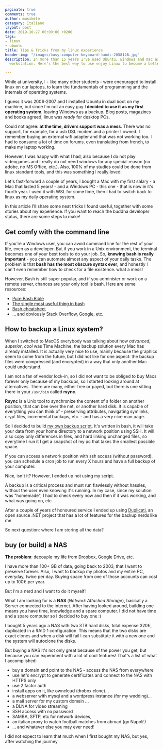 ```yaml
---
paginate: true
comments: true
author: musikele
category: Italiano
layout: post
date: 2019-10-27 00:00:00 +0200
tags:
- linux
- ubuntu
title: Tips & Tricks from my linux experience
header-img: "/images/busy-computer-keyboard-hands-2058128.jpg"
description: In more than 15 years I've used Ubuntu, windows and mac as my desktop
  workstation. Here's the best way to use enjoy Linux to become a better developer!

---
```

While at university, I - like many other students - were encouraged to install linux on our laptops, to learn the fundamentals of programming and the internals of operating systems.

I guess it was 2006-2007 and I installed Ubuntu in dual boot on my machine, but since I'm not an easy guy **I decided to use it as my first operating system**, leaving Windows as a backup. Blog posts, magazines and books agreed, linux was _ready_ for desktop PCs.

Could not agree: **at the time, drivers support was a mess**. There was no support, for example, for a usb DSL modem and a printer I owned. I remember buying an external wifi adapter and that was not working too. I had to consume a lot of time on forums, even translating from french, to make my laptop working.

However, I was happy with what I had, also because I do not play videogames and I really do not need windows for any special reason (no adobe, no MS Office, etc.). Also, 100% of my studies could be done from linux standard tools, and this was something I really loved.

Let's fast-forward a couple of years, I bought a Mac with my first salary - a Mac that lasted 5 years! - and a Windows PC - this one - that is now in it's fourth year. I used it with WSL for some time, then I had to switch back to linux as my daily operating system.

In this article I'll share some neat tricks I found useful, together with some stories about my experience. If you want to reach the buddha developer status, there are some steps to make!

## Get comfy with the command line

If you're a Windows user, you can avoid command line for the rest of your life, even as a developer. But if you work in a Unix environment, the terminal becomes one of your best tools to do your job. So, **knowing bash is really important** - you can automate almost any aspect of your daily tasks. The problem is that **bash has the most obscure syntax ever**, and honestly I can't even remember how to check for a file existence. what a mess!

However, Bash is still super popular, and if you administer or work on a remote server, chances are your only tool is bash. Here are some resources:

* [Pure Bash Bible](https://github.com/dylanaraps/pure-bash-bible)
* [The single most useful thing in bash](https://coderwall.com/p/oqtj8w/the-single-most-useful-thing-in-bash)
* [Bash cheatsheet](https://devhints.io/bash)
* ... and obviously Stack Overflow, Google, etc.

## How to backup a Linux system?

When I switched to MacOS everybody was talking about how _advanced_, _superior_, _cool_ was Time Machine, the backup solution every Mac has already installed. It is actually very nice to use, mainly because the graphics seem to come from the future, but I did not like for one aspect: the backup files were compressed (and encrypted) in a way that only another Mac could understand.

I am not a fan of vendor lock-in, so I did not want to be obliged to buy Macs forever only because of my backups, so I started looking around at alternatives. There are many, either free or payed, but there is one sitting there in your `/usr/bin` called **rsync**.

**Rsync** is a Unix tool to synchronize the content of a folder on another position, that can bee over the net, or another hard disk. It is capable of everything you can think of - preserving attributes, navigating symlinks, crypt files, incremental backups, etc. - and has a very nice man page.

So I decided to build [my own backup script](https://github.com/musikele/backupscript). It's written in bash, it will take your data from your home directory to a network position using SSH. It will also copy only differences in files, and hard linking unchanged files, so everytime I run it I get a snapshot of my pc that takes the smallest possible space.

If you can access a network position with ssh access (without password), you can schedule a cron job to run every X hours and have a full backup of your computer.

Nice, isn't it? However, I ended up not using my script.

A backup is a critical process and must run flawlessly without hassles, without the user even knowing it's running. In my case, since my solution was "homemade", I had to check every now and then if it was working, and what was going on, etc.

After a couple of years of honoured service I ended up using [Duplicati](https://www.duplicati.com/), an open source .NET project that has a lot of features for the backup nerds like me.

So next question: where I am storing all the data?

## buy (or build) a NAS

**The problem**: decouple my life from Dropbox, Google Drive, etc. 

I have more than 100+ GB of data, going back to 2003, that I want to preserve forever. Also, I want to backup my photos and my entire PC, everyday, twice per day. Buying space from one of those accounts can cost up to 100€ per year.

But I'm a nerd and I want to do it myself!

What I am looking for is a **NAS** (_Network Attached Storage_), basically a Server connected to the internet. After having looked around, building one means you have time,  knowledge and a spare computer. I did not have time and a spare computer so I decided to buy one :) 

I bought 5 years ago a NAS with two 3TB hard disks, total expense 320€, duplicated in a RAID 1 configuration. This means that the two disks are exact clones and when a disk will fail I can substitute it with a new one and the system will autoclone the disks.

But buying a NAS it's not only great because of the power you get, but because you can experiment with a lot of cool features! That's a list of what I accomplished: 

* buy a domain and point to the NAS - access the NAS from everywhere 
* use let's encrypt to generate certificates and connect to the NAS with HTTPS only 
* use 2 factor auth 
* install apps on it, like owncloud (drobox clone)...
* a webserver with mysql and a wordpress instance (for my wedding)... 
* a mail server for my custom domain ...
* a DLNA for video streaming 
* SSH access with no password 
* SAMBA, SFTP, etc for network devices, 
* an italian proxy to watch football matches from abroad (go Napoli!) 
* ... and whatever else you may ever need! 

I did not expect to learn that much when I first bought my NAS, but yes, after watching the journey 